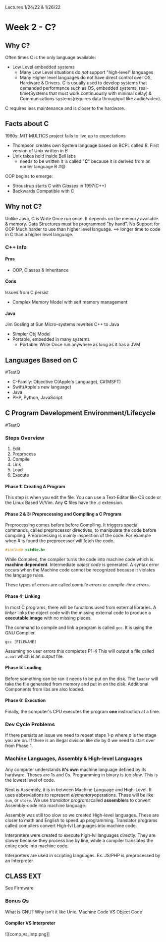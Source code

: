 Lectures 1/24/22 & 1/26/22 
# Week 2 -  C?

## Why C?
Often times C is the only language available:
- Low Level embedded systems
	- Many Low Level situations do *not* support "high-level" languages 
	- Many Higher level languages do not have direct control over OS, Hardware & Drivers.
C is usually used to develop systems that demanded performance such as OS, embedded systems, real-time(Systems that must work continuously with minimal delay) & Communications systems(requires data throughput like audio/video).

C requires less maintenance and is closer to the hardware.

## Facts about C
1960s: MIT MULTICS project fails to live up to expectations
- Thompson creates own System language based on BCPL called *B*. First version of Unix written in *B*
- Unix takes hold inside Bell labs
	- needs to be written 
It is called "**C**" because it is derived from an earlier language B #😄 

OOP begins to emerge:
- Stroustrup starts C with *Classes* in 1997(C++)
- Backwards Compatible with C

## Why not C?
Unlike Java, C is Write Once run once. It depends on the memory available & memory.
Data Structures must be programmed "by hand".
No Support for OOP
Much harder to use than higher level language. $\implies$ longer time to code in C than a higher level language.


### C++ Info
#### Pros
- OOP, Classes & Inheritance
#### Cons
Issues from C persist
- Complex Memory Model with self memory management
#### Java
Jim Gosling at Sun Micro-systems rewrites C++ to Java
- Simpler Obj Model
- Portable, embedded in many systems
	- Portable: Write Once run anywhere as long as it has a JVM

## Languages Based on C
#TestQ
- C-Family: Objective C(Apple's Language), C#(MSFT)
- Swift(Apple's new language)
- Java
- PHP, Python, JavaScript

## C Program Development Environment/Lifecycle
#TestQ 
### Steps Overview 
1. Edit
2. Preprocess
3. Compile
4. Link
5. Load
6. Execute

#### Phase 1: Creating A Program
This step is when you edit the file. You can use a Text-Editor like CS code or the Linux Based Vi/Vim. Any **C** files have the *.c* extension.

#### Phase 2 \& 3: Preprocessing and Compiling a C Program
Preprocessing comes before before Compiling. It triggers special commands, called preprocessor directives, to manipulate the code before compiling. Preprocessing is mainly inspection of the code. For example when $\#$ is found the preprocessor will fetch the code. 
```c
#include <stdio.h>
```

While Compiled, the compiler turns the code into machine code which is **machine dependent**. Intermediate *object code* is generated. A syntax error occurs when the Machine code cannot be recognized because it violates the language rules.

These types of errors are called *compile errors* or *compile-time errors*. 

#### Phase 4: Linking
In most C programs, there will be functions used from external libraries. A *linker* links the object code with the missing external code to produce a **executable image** with no missing pieces.

The command to compile and link a program is called `gcc`. It is using the GNU Compiler.

```unix
gcc [FILENAME]
```
Assuming no user errors this completes P1-4
This will output a file called `a.out` which is an *output* file.

#### Phase 5: Loading
Before something can be ran it needs to be put on the disk. The `loader` will take the file generated from memory and put in on the disk. Additional Components from libs are also loaded.

#### Phase 6: Execution
Finally, the computer's CPU executes the program **one** instruction at a time.   

### Dev Cycle Problems
If there persists an issue we need to repeat steps 1-$p$ where $p$ is the stage you are on. If there is an illegal division like div by 0 we need to start over from Phase 1.

### Machine Languages, Assembly \& High-level Languages
Any computer understands **it's own** machine language defined by its hardware. Theses are $1$s and $0$s. Programming in binary is too *slow*. This is the lowest level of code. 

Next is Assembly, it is in between Machine Language and High-Level. It uses abbreviations to represent *elementary*operations. These will be like `sum`, or `store`. We use *translator programs*called **assemblers** to convert Assembly-code into machine language. 

Assembly was still too slow so we created High-level languages. These are closer to math and English to speed up programming. Translator programs called compilers convert High-lvl Languages into machine code.  

Interpreters were created to execute high-lvl languages directly. They are slower because they process line by line, while a compiler translates the entire code into machine code. 

Interpreters are used in scripting languages. 
Ex. JS/PHP is preprocessed by an Interpreter

## CLASS EXT
See Firmware

### Bonus $Q$s
What is GNU? Why isn't it like Unix.
Machine Code VS Object Code
#### Compiler VS Interpreter
![[comp_vs_intp.png]]